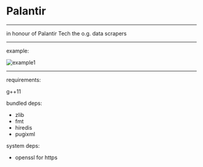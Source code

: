 # Palantir

<hr>


in honour of Palantir Tech
the o.g. data scrapers

<hr>

example:

![example1](https://user-images.githubusercontent.com/68201023/148656607-76840a08-b7cf-4c90-9475-83ac987de345.png)

<hr>

requirements: 

g++11 

bundled deps: 

- zlib 
- fmt  
- hiredis 
- pugixml 

system deps: 

- openssl for https
